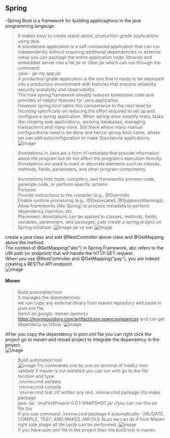 ## Spring  
-Spring Boot is a framework for building applicagtions in the java programming langauge.
>It makes easy to create stand-alone, production-grade applications using java.  
>A standalone application is a self-contained application that can run independently without requiring additional dependencies or external setup you can package the entire application code, libraries and embedded server into a fat jar or Uber jar which can run through the command:   
>Java - jar my app.jar  
>A production grade application is the one that is ready to be deployed into a production environment with features that ensures reliability security scalability and observability.  
>The core spring framework already reduces boilerplate code and provides of helpful features for Java application.  
>However spring boot takes this convenience to the next level by focusing specifically on reducing the effort required to set up and configure a spring application. When spring does simplify many tasks like creating web applications, working databases, managing transactions and many more. Still there where many manual configurations need to be done and hence spring boot came, where we can add autoconfiguration to make Standalone applications.   
![image](https://github.com/user-attachments/assets/d5e5dca0-e32d-49c5-b72a-cc24f237d493)  

>Annotations in Java are a form of metadata that provide information about the program but do not affect the program's execution directly. Annotations are used to mark or decorate elements such as classes, methods, fields, parameters, and other program components.  

>Annotations help tools, compilers, and frameworks process code, generate code, or perform specific actions.  
Purpose:  
Provide instructions to the compiler (e.g., @Override).  
Enable runtime processing (e.g., @Deprecated, @SuppressWarnings).  
Allow frameworks (like Spring) to process metadata to perform dependency injection, etc.  
Placement: Annotations can be applied to classes, methods, fields, variables, parameters, and packages.
>Lets create a spring project on Spring initializer:
![image](https://github.com/user-attachments/assets/83dde70b-1a31-418f-9264-2c5fa2b15158)
>jar vs war
![image](https://github.com/user-attachments/assets/44108ab3-186d-48ea-8027-6ea46c47788b)
>
create a java class and add @RestController above class and @GetMapping above the method.  
The context of @GetMapping("abc") in Spring Framework, abc refers to the URI path (or endpoint) that will handle the HTTP GET request.  
When you use @RestController and @GetMapping("pay"), you are indeed creating a RESTful API endpoint.   
![image](https://github.com/user-attachments/assets/0ad13038-37c0-4c53-9c8a-a721686b2cff)
#### Maven  
>Build automation tool  
>It manages the dependencies.  
we can copy any external library from maven repository and paste in pom.xml file.  
> Serch on google: maven opencsv
>https://mvnrepository.com/artifact/com.opencsv/opencsv and can get dependecy as follow:
![image](https://github.com/user-attachments/assets/8962acc2-638f-4da7-adfa-befab285e5b4)

AFter you copy the dependency in pom.xml file you can right click the project go to maven and reload project to integrate the dependency in the project.  
![image](https://github.com/user-attachments/assets/37b292ff-696a-4541-800c-96269f320c97)  
>Build automation tool  
![image](https://github.com/user-attachments/assets/e9aba8ce-1483-4f9e-a188-f8e1e8c50414)
Try commands one by one on terminal of IntelliJ
>mvn validate
if maven is not installed you can run with go to the file location  and type  
> .\mvnw.cmd validate  
> .\mvnw.cmd compile  
> .\mvnw.cmd test //if written any test
> .\mvnw.cmd package  //to make package  
> java -jar .\myFirstProject-0.0.1-SNAPSHOT.jar //you can run this jar file too  
> If you use command .\mvnw.cmd package it automatically- VALIDATE, COMPILE, TEST, AND MAKES JAR FILE
ALso we can do it from Maven right side plugin all life cycle can be performed.
![image](https://github.com/user-attachments/assets/3de93b13-60b0-47aa-a471-cdf40ed16309)  
>If you have pom.xml file in the project then the build tool is maven.
















